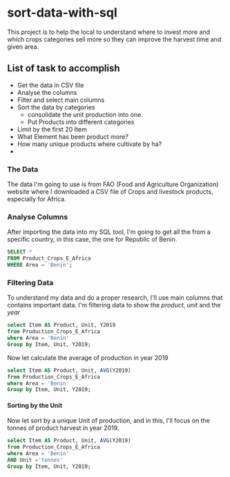 # sort-data-with-sql

This project is to help the local to understand where to invest more and which crops categories sell more so they can improve the harvest time and given area.

## List of task to accomplish
- Get the data in CSV file
- Analyse the columns
- Filter and select main columns
- Sort the data by categories
	+ consolidate the unit production into one.
	+ Put Products into different categories
- Limit by the first 20 Item
- What Element has been product more?
- How many unique products where cultivate by ha?
- 

### The Data
The data I'm going to use is from FAO (Food and Agriculture Organization) website where I downloaded a CSV file of Crops and livestock products, especially for Africa.
### Analyse Columns
After importing the data into my SQL tool, I'm going to get all the from a specific country, in this case, the one for Republic of Benin.

```sql
SELECT *
FROM Product_Crops_E_Africa
WHERE Area = 'Benin';
```

### Filtering Data
To understand my data and do a proper research, I'll use main columns that contains important data. 
I'm filtering data to show the *product*, *unit* and the *year*
 
```sql
select Item AS Product, Unit, Y2019 
from Production_Crops_E_Africa
where Area = 'Benin'
Group by Item, Unit, Y2019;
```

Now let calculate the average of production in year 2019

```sql
select Item AS Product, Unit, AVG(Y2019) 
from Production_Crops_E_Africa
where Area = 'Benin'
Group by Item, Unit, Y2019;
```

#### Sorting by the Unit
Now let sort by a unique Unit of production, and in this, I'll focus on the tonnes of product harvest in year 2019.

```sql
select Item AS Product, Unit, AVG(Y2019) 
from Production_Crops_E_Africa
where Area = 'Benin'
AND Unit ='tonnes'
Group by Item, Unit, Y2019;
```
